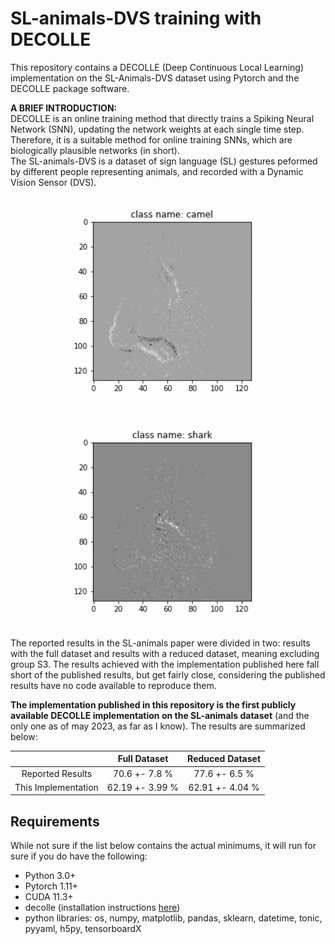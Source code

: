 # SL-animals-DVS training with DECOLLE
This repository contains a DECOLLE (Deep Continuous Local Learning) implementation on the SL-Animals-DVS dataset using Pytorch and the DECOLLE package software.

**A BRIEF INTRODUCTION:**  
DECOLLE is an online training method that directly trains a Spiking Neural Network (SNN), updating the network weights at each single time step. 
Therefore, it is a suitable method for online training SNNs, which are biologically plausible networks (in short).  
The SL-animals-DVS is a dataset of sign language (SL) gestures peformed by different people representing animals, and recorded with a Dynamic Vision Sensor (DVS).  

<p align="center">
<img src="https://github.com/ronichester/SL-animals-DVS-slayer/blob/main/samples_and_outputs/SL_animals_sample2.gif" width="600px"></p>

<p align="center">
<img src="https://github.com/ronichester/SL-animals-DVS-slayer/blob/main/samples_and_outputs/SL_animals_sample10.gif" width="600px"></p>

<p align="center"> </p>  

The reported results in the SL-animals paper were divided in two: results with the full dataset and results with a reduced dataset, meaning excluding group S3. The results achieved with the implementation published here fall short of the published results, but get fairly close, considering the published results have no code available to reproduce them.  
  
**The implementation published in this repository is the first publicly available DECOLLE implementation on the SL-animals dataset** (and the only one as of may 2023, as far as I know). The results are summarized below:

|       | Full Dataset | Reduced Dataset |
|:-:|:-:|:-:|
| Reported Results    | 70.6 +- 7.8 % | 77.6 +- 6.5 % |
| This Implementation | 62.19 +- 3.99 % | 62.91 +- 4.04 % |

           
## Requirements
While not sure if the list below contains the actual minimums, it will run for sure if you do have the following:
- Python 3.0+
- Pytorch 1.11+
- CUDA 11.3+
- decolle (installation instructions [here](https://github.com/nmi-lab/decolle-public))
- python libraries: os, numpy, matplotlib, pandas, sklearn, datetime, tonic, pyyaml, h5py, tensorboardX
